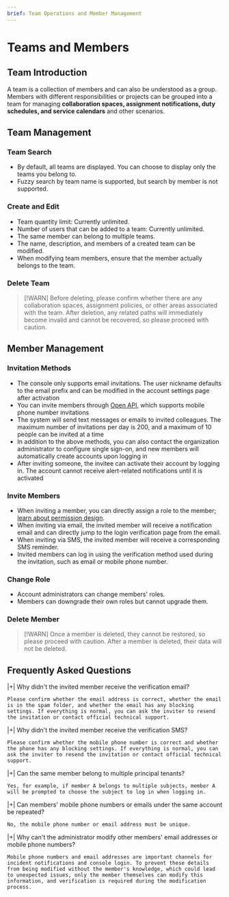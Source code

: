 ```yaml
---
brief: Team Operations and Member Management
---
```


# Teams and Members

## Team Introduction
A team is a collection of members and can also be understood as a group. Members with different responsibilities or projects can be grouped into a team for managing **collaboration spaces, assignment notifications, duty schedules, and service calendars** and other scenarios.

## Team Management

### Team Search

- By default, all teams are displayed. You can choose to display only the teams you belong to.
- Fuzzy search by team name is supported, but search by member is not supported.

### Create and Edit

- Team quantity limit: Currently unlimited.
- Number of users that can be added to a team: Currently unlimited.
- The same member can belong to multiple teams.
- The name, description, and members of a created team can be modified.
- When modifying team members, ensure that the member actually belongs to the team.

### Delete Team

> [!WARN]
> Before deleting, please confirm whether there are any collaboration spaces, assignment policies, or other areas associated with the team.
> After deletion, any related paths will immediately become invalid and cannot be recovered, so please proceed with caution.

## Member Management

### Invitation Methods

- The console only supports email invitations. The user nickname defaults to the email prefix and can be modified in the account settings page after activation
- You can invite members through [Open API](https://developer.flashcat.cloud/api-110655699), which supports mobile phone number invitations
- The system will send text messages or emails to invited colleagues. The maximum number of invitations per day is 200, and a maximum of 10 people can be invited at a time
- In addition to the above methods, you can also contact the organization administrator to configure single sign-on, and new members will automatically create accounts upon logging in
- After inviting someone, the invitee can activate their account by logging in. The account cannot receive alert-related notifications until it is activated

### Invite Members

- When inviting a member, you can directly assign a role to the member; [learn about permission design](/feature/permission).
- When inviting via email, the invited member will receive a notification email and can directly jump to the login verification page from the email.
- When inviting via SMS, the invited member will receive a corresponding SMS reminder.
- Invited members can log in using the verification method used during the invitation, such as email or mobile phone number.

### Change Role

- Account administrators can change members' roles.
- Members can downgrade their own roles but cannot upgrade them.

### Delete Member
> [!WARN]
> Once a member is deleted, they cannot be restored, so please proceed with caution.
> After a member is deleted, their data will not be deleted.

## Frequently Asked Questions

|+| Why didn't the invited member receive the verification email?

    Please confirm whether the email address is correct, whether the email is in the spam folder, and whether the email has any blocking settings. If everything is normal, you can ask the inviter to resend the invitation or contact official technical support.

|+| Why didn't the invited member receive the verification SMS?

    Please confirm whether the mobile phone number is correct and whether the phone has any blocking settings. If everything is normal, you can ask the inviter to resend the invitation or contact official technical support.

|+| Can the same member belong to multiple principal tenants?

    Yes, for example, if member A belongs to multiple subjects, member A will be prompted to choose the subject to log in when logging in.

|+| Can members' mobile phone numbers or emails under the same account be repeated?

    No, the mobile phone number or email address must be unique.

|+| Why can't the administrator modify other members' email addresses or mobile phone numbers?

    Mobile phone numbers and email addresses are important channels for incident notifications and console login. To prevent these details from being modified without the member's knowledge, which could lead to unexpected issues, only the member themselves can modify this information, and verification is required during the modification process.